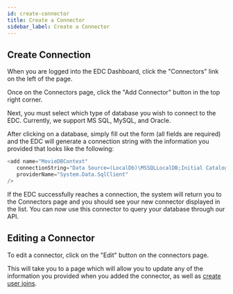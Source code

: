 ```yaml
---
id: create-connector
title: Create a Connector
sidebar_label: Create a Connector
---
```


## Create Connection

When you are logged into the EDC Dashboard, click the "Connectors" link on the left of the page.  

Once on the Connectors page, click the "Add Connector" button in the top right corner.  

Next, you must select which type of database you wish to connect to the EDC. Currently, we support MS SQL, MySQL, and Oracle.  

After clicking on a database, simply fill out the form (all fields are required) and the EDC will generate a connection string with the information you provided that looks like the following:  

```c#
<add name="MovieDBContext" 
   connectionString="Data Source=(LocalDb)\MSSQLLocalDB;Initial Catalog=aspnet-MvcMovie;Integrated Security=SSPI;AttachDBFilename=|DataDirectory|\Movies.mdf" 
   providerName="System.Data.SqlClient" 
/>
```  

If the EDC successfully reaches a connection, the system will return you to the Connectors page and you should see your new connector displayed in the list. You can now use this connector to query your database through our API.  

## Editing a Connector  

To edit a connector, click on the "Edit" button on the connectors page.  

This will take you to a page which will allow you to update any of the information you provided when you added the connector, as well as [create user joins](/docs/create-user-join).